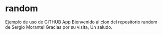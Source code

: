 # random
Ejemplo de uso de GITHUB App
Bienvenido al clon del repositorio random de Sergio Morante!
Gracias por su visita,
Un saludo.
